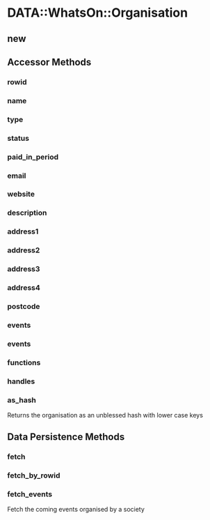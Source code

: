 # DATA::WhatsOn::Organisation

## new

## Accessor Methods

### rowid

### name

### type

### status

### paid\_in\_period

### email

### website

### description

### address1

### address2

### address3

### address4

### postcode

### events

### events

### functions

### handles

### as\_hash

Returns the organisation as an unblessed hash with lower case keys

## Data Persistence Methods

### fetch

### fetch\_by\_rowid

### fetch\_events

Fetch the coming events organised by a society
